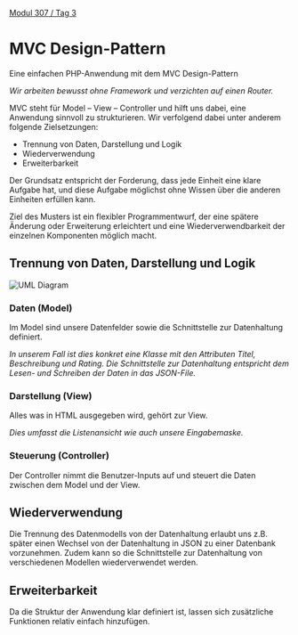  [Modul 307 / Tag 3](/ilv.307/03-modul-307)
 
# MVC Design-Pattern

Eine einfachen PHP-Anwendung mit dem MVC Design-Pattern

*Wir arbeiten bewusst ohne Framework und verzichten auf einen Router.*

MVC steht für Model – View – Controller und hilft uns dabei, eine Anwendung sinnvoll zu strukturieren. Wir verfolgend dabei unter anderem folgende Zielsetzungen:

- Trennung von Daten, Darstellung und Logik
- Wiederverwendung
- Erweiterbarkeit

Der Grundsatz entspricht der Forderung, dass jede Einheit eine klare Aufgabe hat, und diese Aufgabe möglichst ohne Wissen über die anderen Einheiten erfüllen kann.

Ziel des Musters ist ein flexibler Programmentwurf, der eine spätere Änderung oder Erweiterung erleichtert und eine Wiederverwendbarkeit der einzelnen Komponenten möglich macht.

## Trennung von Daten, Darstellung und Logik

![UML Diagram](/ilv.307/assets/images/mvc-diagram.png)

### Daten (Model)
Im Model sind unsere Datenfelder sowie die Schnittstelle zur Datenhaltung definiert. 

*In unserem Fall ist dies konkret eine Klasse mit den Attributen Titel, Beschreibung und Rating. Die Schnittstelle zur Datenhaltung entspricht dem Lesen- und Schreiben der Daten in das JSON-File.* 

### Darstellung (View)
Alles was in HTML ausgegeben wird, gehört zur View. 

*Dies umfasst die Listenansicht wie auch unsere Eingabemaske.*

### Steuerung (Controller)
Der Controller nimmt die Benutzer-Inputs auf und steuert die Daten zwischen dem Model und der View.

## Wiederverwendung
Die Trennung des Datenmodells von der Datenhaltung erlaubt uns z.B. später einen Wechsel von der Datenhaltung in JSON zu einer Datenbank vorzunehmen. Zudem kann so die Schnittstelle zur Datenhaltung von verschiedenen Modellen wiederverwendet werden.

## Erweiterbarkeit
Da die Struktur der Anwendung klar definiert ist, lassen sich zusätzliche Funktionen relativ einfach hinzufügen.
<!--stackedit_data:
eyJoaXN0b3J5IjpbMjMyMDU4MTg5LC02NzUxMzg3MSwxNDY4Nz
k1MDkwXX0=
-->